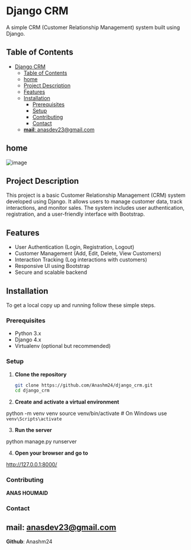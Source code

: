 # Django CRM

A simple CRM (Customer Relationship Management) system built using Django.

## Table of Contents

- [Django CRM](#django-crm)
  - [Table of Contents](#table-of-contents)
  - [home](#home)
  - [Project Description](#project-description)
  - [Features](#features)
  - [Installation](#installation)
    - [Prerequisites](#prerequisites)
    - [Setup](#setup)
    - [Contributing](#contributing)
    - [Contact](#contact)
  - [**mail**: anasdev23@gmail.com](#mail-anasdev23gmailcom)

## home

![image](https://github.com/Anashm24/django_crm/blob/main/static/images/django_crm.png)

## Project Description

This project is a basic Customer Relationship Management (CRM) system developed using Django. It allows users to manage customer data, track interactions, and monitor sales. The system includes user authentication, registration, and a user-friendly interface with Bootstrap.

## Features

- User Authentication (Login, Registration, Logout)
- Customer Management (Add, Edit, Delete, View Customers)
- Interaction Tracking (Log interactions with customers)
- Responsive UI using Bootstrap
- Secure and scalable backend

## Installation

To get a local copy up and running follow these simple steps.

### Prerequisites

- Python 3.x
- Django 4.x
- Virtualenv (optional but recommended)

### Setup

1. **Clone the repository**

   ```sh
   git clone https://github.com/Anashm24/django_crm.git
   cd django_crm

2. **Create and activate a virtual environment**

python -m venv venv
source venv/bin/activate  # On Windows use `venv\Scripts\activate`

3. **Run the server**

python manage.py runserver

4. **Open your browser and go to**

http://127.0.0.1:8000/

### Contributing

**ANAS HOUMAID**

### Contact

**mail**: anasdev23@gmail.com
--
**Github**: Anashm24